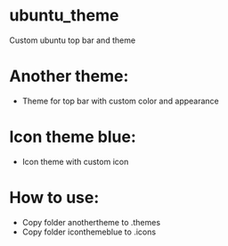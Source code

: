 # ubuntu_theme
Custom ubuntu top bar and theme

# Another theme:
* Theme for top bar with custom color and appearance

# Icon theme blue:
* Icon theme with custom icon

# How to use:
* Copy folder anothertheme to .themes
* Copy folder iconthemeblue to .icons

